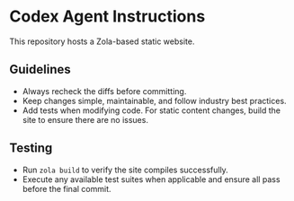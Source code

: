 # Codex Agent Instructions

This repository hosts a Zola-based static website.

## Guidelines
- Always recheck the diffs before committing.
- Keep changes simple, maintainable, and follow industry best practices.
- Add tests when modifying code. For static content changes, build the site to ensure there are no issues.

## Testing
- Run `zola build` to verify the site compiles successfully.
- Execute any available test suites when applicable and ensure all pass before the final commit.
